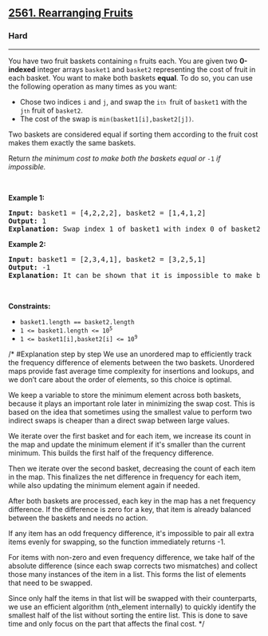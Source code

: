 <h2><a href="https://leetcode.com/problems/rearranging-fruits">2561. Rearranging Fruits</a></h2><h3>Hard</h3><hr><p>You have two fruit baskets containing <code>n</code> fruits each. You are given two <strong>0-indexed</strong> integer arrays <code>basket1</code> and <code>basket2</code> representing the cost of fruit in each basket. You want to make both baskets <strong>equal</strong>. To do so, you can use the following operation as many times as you want:</p>

<ul>
	<li>Chose two indices <code>i</code> and <code>j</code>, and swap the <code>i<font size="1">th</font>&nbsp;</code>fruit of <code>basket1</code> with the <code>j<font size="1">th</font></code>&nbsp;fruit of <code>basket2</code>.</li>
	<li>The cost of the swap is <code>min(basket1[i],basket2[j])</code>.</li>
</ul>

<p>Two baskets are considered equal if sorting them according to the fruit cost makes them exactly the same baskets.</p>

<p>Return <em>the minimum cost to make both the baskets equal or </em><code>-1</code><em> if impossible.</em></p>

<p>&nbsp;</p>
<p><strong class="example">Example 1:</strong></p>

<pre>
<strong>Input:</strong> basket1 = [4,2,2,2], basket2 = [1,4,1,2]
<strong>Output:</strong> 1
<strong>Explanation:</strong> Swap index 1 of basket1 with index 0 of basket2, which has cost 1. Now basket1 = [4,1,2,2] and basket2 = [2,4,1,2]. Rearranging both the arrays makes them equal.
</pre>

<p><strong class="example">Example 2:</strong></p>

<pre>
<strong>Input:</strong> basket1 = [2,3,4,1], basket2 = [3,2,5,1]
<strong>Output:</strong> -1
<strong>Explanation:</strong> It can be shown that it is impossible to make both the baskets equal.
</pre>

<p>&nbsp;</p>
<p><strong>Constraints:</strong></p>

<ul>
	<li><code>basket1.length == basket2.length</code></li>
	<li><code>1 &lt;= basket1.length &lt;= 10<sup>5</sup></code></li>
	<li><code>1 &lt;= basket1[i],basket2[i]&nbsp;&lt;= 10<sup>9</sup></code></li>
</ul>


/*
#Explanation step by step
We use an unordered map to efficiently track the frequency difference of elements between the two baskets. Unordered maps provide fast average time complexity for insertions and lookups, and we don’t care about the order of elements, so this choice is optimal.

We keep a variable to store the minimum element across both baskets, because it plays an important role later in minimizing the swap cost. This is based on the idea that sometimes using the smallest value to perform two indirect swaps is cheaper than a direct swap between large values.

We iterate over the first basket and for each item, we increase its count in the map and update the minimum element if it's smaller than the current minimum. This builds the first half of the frequency difference.

Then we iterate over the second basket, decreasing the count of each item in the map. This finalizes the net difference in frequency for each item, while also updating the minimum element again if needed.

After both baskets are processed, each key in the map has a net frequency difference. If the difference is zero for a key, that item is already balanced between the baskets and needs no action.

If any item has an odd frequency difference, it's impossible to pair all extra items evenly for swapping, so the function immediately returns -1.

For items with non-zero and even frequency difference, we take half of the absolute difference (since each swap corrects two mismatches) and collect those many instances of the item in a list. This forms the list of elements that need to be swapped.

Since only half the items in that list will be swapped with their counterparts, we use an efficient algorithm (nth_element internally) to quickly identify the smallest half of the list without sorting the entire list. This is done to save time and only focus on the part that affects the final cost. */

